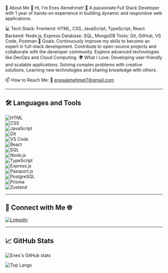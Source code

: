 👋 About Me
🌟 Hi, I'm Enes Akmehmet!
🚀 A passionate Full Stack Developer with 1 year of hands-on experience in building dynamic and responsive web applications.

💻 Tech Stack:
Frontend: HTML, CSS, JavaScript, TypeScript, React
Backend: Node.js, Express
Database: SQL, MongoDB
Tools: Git, GitHub, VS Code, Postman
🎯 Goals:
Continuously improve my skills to become an expert in full-stack development.
Contribute to open-source projects and collaborate with the developer community.
Explore advanced technologies like DevOps and Cloud Computing.
🌍 What I Love:
Developing user-friendly and scalable applications.
Solving complex problems with creative solutions.
Learning new technologies and sharing knowledge with others.


📫 How to Reach Me:
📧 enesakmehmet7@gmail.com



---

## 🛠️ Languages and Tools

![HTML](https://img.shields.io/badge/-HTML-E34F26?style=flat-square&logo=html5&logoColor=white)  
![CSS](https://img.shields.io/badge/-CSS-1572B6?style=flat-square&logo=css3&logoColor=white)  
![JavaScript](https://img.shields.io/badge/-JavaScript-F7DF1E?style=flat-square&logo=javascript&logoColor=black)  
![Git](https://img.shields.io/badge/-Git-F05032?style=flat-square&logo=git&logoColor=white)  
![VS Code](https://img.shields.io/badge/-VS%20Code-007ACC?style=flat-square&logo=visual-studio-code&logoColor=white)  
![React](https://img.shields.io/badge/-React-61DAFB?style=flat-square&logo=react&logoColor=white)  
![SQL](https://img.shields.io/badge/-SQL-4479A1?style=flat-square&logo=sqlite&logoColor=white)  
![Node.js](https://img.shields.io/badge/-Node.js-339933?style=flat-square&logo=node.js&logoColor=white)  
![TypeScript](https://img.shields.io/badge/-TypeScript-007ACC?style=flat-square&logo=typescript&logoColor=white)  
![Express.js](https://img.shields.io/badge/-Express.js-000000?style=flat-square&logo=express&logoColor=white)  
![Passport.js](https://img.shields.io/badge/-Passport.js-34E27A?style=flat-square&logo=passport&logoColor=white)  
![PostgreSQL](https://img.shields.io/badge/-PostgreSQL-4169E1?style=flat-square&logo=postgresql&logoColor=white)  
![Prisma](https://img.shields.io/badge/-Prisma-2D3748?style=flat-square&logo=prisma&logoColor=white)  
![Zustand](https://img.shields.io/badge/-Zustand-000000?style=flat-square&logo=zustand&logoColor=white)  



---

## 🔗 Connect with Me 🌐


[![LinkedIn](https://img.shields.io/badge/LinkedIn-0077B5?style=for-the-badge&logo=linkedin&logoColor=white)](https://www.linkedin.com/in/enes-akmehmet-a061bb206/?trk=opento_sprofile_topcard)



---

## 📈 GitHub Stats

![Enes's GitHub stats](https://github-readme-stats.vercel.app/api?username=enesakmehmet&show_icons=true&theme=radical)

![Top Langs](https://github-readme-stats.vercel.app/api/top-langs/?username=enesakmehmet&layout=compact&theme=radical)


<!---
enesakmehmet/enesakmehmet is a ✨ special ✨ repository because its `README.md` (this file) appears on your GitHub profile.
You can click the Preview link to take a look at your changes.
--->

